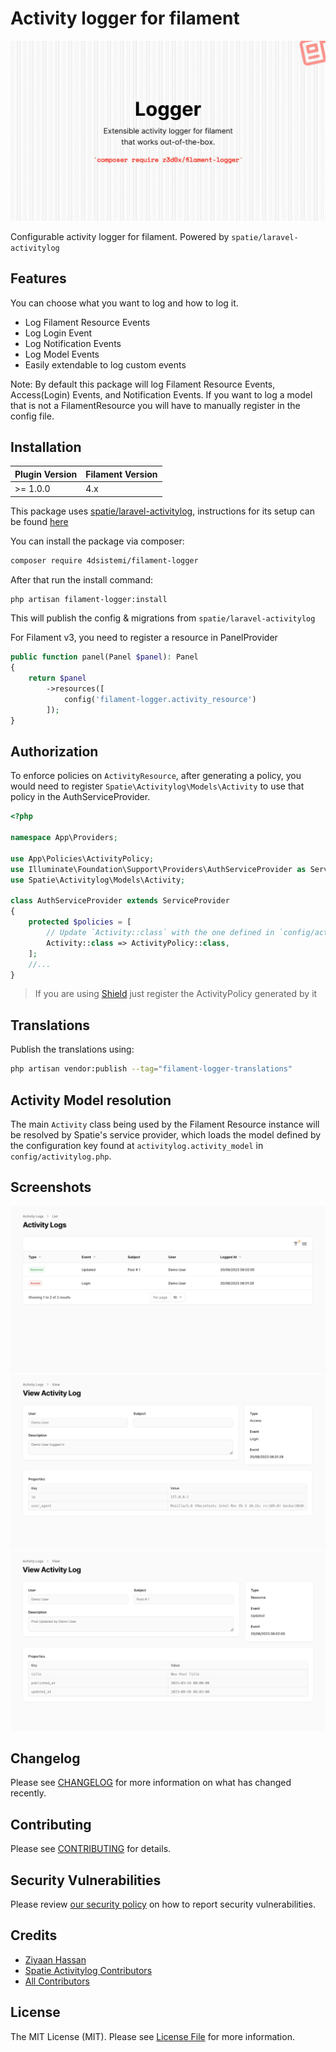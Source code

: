 # Activity logger for filament

<p align="center" class="filament-hidden">
  <img alt="logger banner" src="https://raw.githubusercontent.com/4dsistemi/filament-logger/main/art/banner.jpeg" />
</p>

Configurable activity logger for filament.
Powered by `spatie/laravel-activitylog`

## Features
You can choose what you want to log and how to log it.
- Log Filament Resource Events
- Log Login Event
- Log Notification Events
- Log Model Events
- Easily extendable to log custom events

Note: By default this package will log Filament Resource Events, Access(Login) Events, and Notification Events. If you want to log a model that is not a FilamentResource you will have to manually register in the config file.

## Installation

| Plugin Version | Filament Version |
|----------------|------------------|
| >= 1.0.0       | 4.x              |

This package uses [spatie/laravel-activitylog](https://spatie.be/docs/laravel-activitylog), instructions for its setup can be found [here](https://spatie.be/docs/laravel-activitylog/v4/installation-and-setup)

You can install the package via composer:

```bash
composer require 4dsistemi/filament-logger
```
After that run the install command:

```bash
php artisan filament-logger:install
```
This will publish the config & migrations from `spatie/laravel-activitylog`

For Filament v3, you need to register a resource in PanelProvider
```php
public function panel(Panel $panel): Panel
{
    return $panel
        ->resources([
            config('filament-logger.activity_resource')
        ]);
}
```
## Authorization
To enforce policies on `ActivityResource`, after generating a policy, you would need to register `Spatie\Activitylog\Models\Activity` to use that policy in the AuthServiceProvider.
```php
<?php
 
namespace App\Providers;
 
use App\Policies\ActivityPolicy;
use Illuminate\Foundation\Support\Providers\AuthServiceProvider as ServiceProvider;
use Spatie\Activitylog\Models\Activity;
 
class AuthServiceProvider extends ServiceProvider
{
    protected $policies = [
        // Update `Activity::class` with the one defined in `config/activitylog.php`
        Activity::class => ActivityPolicy::class,
    ];
    //...
}
```
> If you are using [Shield](https://filamentphp.com/plugins/shield) just register the ActivityPolicy generated by it

## Translations
Publish the translations using:

```bash
php artisan vendor:publish --tag="filament-logger-translations"
```

## Activity Model resolution
The main `Activity` class being used by the Filament Resource instance will be resolved by Spatie's service provider, which loads the model defined by the configuration key found at `activitylog.activity_model` in `config/activitylog.php`.

## Screenshots
<img alt="logger-index" src="https://raw.githubusercontent.com/4dsistemi/filament-logger/main/art/list-screenshot.png">
<img alt="logger-detail-1" src="https://raw.githubusercontent.com/4dsistemi/filament-logger/main/art/view-screenshot-1.png">
<img alt="logger-detail-2" src="https://raw.githubusercontent.com/4dsistemi/filament-logger/main/art/view-screenshot-2.png">

## Changelog

Please see [CHANGELOG](CHANGELOG.md) for more information on what has changed recently.

## Contributing

Please see [CONTRIBUTING](https://github.com/spatie/.github/blob/main/CONTRIBUTING.md) for details.

## Security Vulnerabilities

Please review [our security policy](../../security/policy) on how to report security vulnerabilities.

## Credits

- [Ziyaan Hassan](https://github.com/Z3d0X)
- [Spatie Activitylog Contributors](https://github.com/spatie/laravel-activitylog#credits) 
- [All Contributors](../../contributors)

## License

The MIT License (MIT). Please see [License File](LICENSE.md) for more information.
